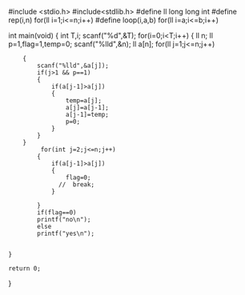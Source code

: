 
#include <stdio.h>
#include<stdlib.h>
#define ll long long int
#define rep(i,n) for(ll i=1;i<=n;i++)
#define loop(i,a,b) for(ll i=a;i<=b;i++)



int main(void) 
{
    int T,i;
    scanf("%d",&T);
    for(i=0;i<T;i++)
    {
        ll n;
        ll p=1,flag=1,temp=0;
        scanf("%lld",&n);
        ll a[n];
        for(ll j=1;j<=n;j++)
       
        {
            scanf("%lld",&a[j]);
            if(j>1 && p==1)
            {
                if(a[j-1]>a[j])
                {
                    temp=a[j];
                    a[j]=a[j-1];
                    a[j-1]=temp;
                    p=0;
                }
            }
        }
             for(int j=2;j<=n;j++)
            {
                if(a[j-1]>a[j])
                {
                    flag=0;
                  //  break;
                }
            
            }
            if(flag==0)
            printf("no\n");
            else
            printf("yes\n");
            
       
    }
    
	return 0;
}

